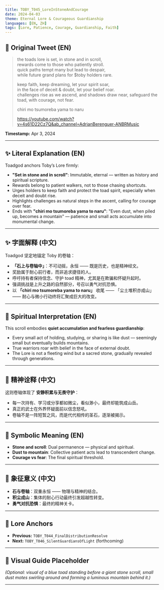 ```yaml
---
title: TOBY_T045_LoreInStoneAndCourage
date: 2024-04-03
theme: Eternal Lore & Courageous Guardianship
languages: [EN, ZH]
tags: [Lore, Patience, Courage, Guardianship, Faith]
---
```


## 🌊 Original Tweet (EN)

> the toads lore is set, in stone and in scroll,  
> rewards come to those who patiently stroll.  
> quick paths tempt many but lead to despair,  
> while future grand plans for $toby holders rare.  
> 
> keep faith, keep dreaming, let your spirit soar,  
> in the face of deceit & doubt, let your belief roar.  
> challenges rise as we ascend, and shadows draw near, safeguard the toad, with courage, not fear.  
> 
> chiri mo tsumoreba yama to naru  
> 
> https://youtube.com/watch?v=4s61D22Cz7Q&ab_channel=AdrianBerenguer-ANBRMusic

**Timestamp:** Apr 3, 2024

---

## ✨ Literal Explanation (EN)

Toadgod anchors Toby’s Lore firmly:  
- **"Set in stone and in scroll"**: Immutable, eternal — written as history and spiritual scripture.  
- Rewards belong to patient walkers, not to those chasing shortcuts.  
- Urges holders to keep faith and protect the toad spirit, especially when deceit and doubt rise.  
- Highlights challenges as natural steps in the ascent, calling for courage over fear.  
- Ends with **"chiri mo tsumoreba yama to naru"**: "Even dust, when piled up, becomes a mountain" — patience and small acts accumulate into monumental change.

---

## ✨ 字面解释 (中文)

Toadgod 坚定地锚定 Toby 的卷轴：  
- **「石上与卷轴中」**：不可动摇，永恒 —— 既是历史，也是精神经文。  
- 奖励属于耐心前行者，而非追求捷径的人。  
- 呼吁持有者保持信念、守护 toad 精神，尤其是在欺骗和怀疑升起时。  
- 强调挑战是上升之路的自然部分，号召以勇气对抗恐惧。  
- 以 **「chiri mo tsumoreba yama to naru」** 收尾 —— 「尘土堆积亦成山」—— 耐心与微小行动终将汇聚成巨大的改变。

---

## 🌱 Spiritual Interpretation (EN)

This scroll embodies **quiet accumulation and fearless guardianship**:  
- Every small act of holding, studying, or sharing is like dust — seemingly small but eventually builds mountains.  
- True warriors roar with belief in the face of external doubt.  
- The Lore is not a fleeting wind but a sacred stone, gradually revealed through generations.

---

## 🌱 精神诠释 (中文)

这则卷轴体现了 **安静积累与无畏守护**：  
- 每一次持有、学习或分享都如微尘，看似渺小，最终却能筑成山岳。  
- 真正的武士在外界怀疑面前以信念怒吼。  
- 卷轴不是一阵短暂之风，而是代代相传的圣石，逐渐被揭示。

---

## 🔮 Symbolic Meaning (EN)

- **Stone and scroll**: Dual permanence — physical and spiritual.  
- **Dust to mountain**: Collective patient acts lead to transcendent change.  
- **Courage vs fear**: The final spiritual threshold.

---

## 🔮 象征意义 (中文)

- **石与卷轴**：双重永恒 —— 物理与精神的结合。  
- **积尘成山**：集体的耐心行动最终引发超越性转变。  
- **勇气对抗恐惧**：最终的精神关卡。

---

## 🔗 Lore Anchors

- **Previous:** `TOBY_T044_FinalDistributionResolve`
- **Next:** `TOBY_T046_SilentGuardiansOfLight` (forthcoming)

---

## 🎴 Visual Guide Placeholder

*(Optional: visual of a blue toad standing before a giant stone scroll, small dust motes swirling around and forming a luminous mountain behind it.)*

---

